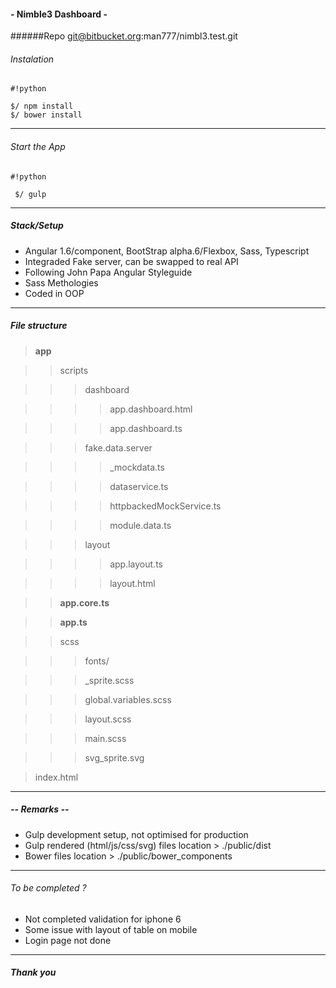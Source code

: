 #### - Nimble3 Dashboard -

######Repo
git@bitbucket.org:man777/nimbl3.test.git

###### Instalation

```
#!python

$/ npm install
$/ bower install
```

***
###### Start the App

```
#!python

 $/ gulp
```

***
##### Stack/Setup
* Angular 1.6/component, BootStrap alpha.6/Flexbox, Sass, Typescript
* Integraded Fake server, can be swapped to real API
* Following John Papa Angular Styleguide
* Sass Methologies
* Coded in OOP
***


##### File structure

> **app**

>> scripts

>>> dashboard

>>>> app.dashboard.html

>>>> app.dashboard.ts

>>> fake.data.server

>>>> _mockdata.ts

>>>> dataservice.ts

>>>> httpbackedMockService.ts

>>>> module.data.ts

>>> layout

>>>> app.layout.ts

>>>> layout.html

>> **app.core.ts**

>> **app.ts**

>> scss

>>> fonts/

>>> _sprite.scss

>>> global.variables.scss

>>> layout.scss

>>> main.scss

>>> svg_sprite.svg

> index.html

***


##### -- Remarks --
* Gulp development setup, not optimised for production
* Gulp rendered (html/js/css/svg) files location > ./public/dist
* Bower files location > ./public/bower_components 
***

###### To be completed ?
* Not completed validation for iphone 6
* Some issue with layout of table on mobile
* Login page not done
***

##### Thank you